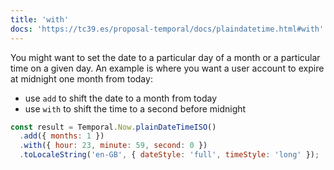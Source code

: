 ```yaml
---
title: 'with'
docs: 'https://tc39.es/proposal-temporal/docs/plaindatetime.html#with'
---
```


You might want to set the date to a particular day of a month or a particular time on a given day. An example is where you want a user account to expire at midnight one month from today:

- use `add` to shift the date to a month from today
- use `with` to shift the time to a second before midnight

```javascript
const result = Temporal.Now.plainDateTimeISO()
  .add({ months: 1 })
  .with({ hour: 23, minute: 59, second: 0 })
  .toLocaleString('en-GB', { dateStyle: 'full', timeStyle: 'long' });
```

